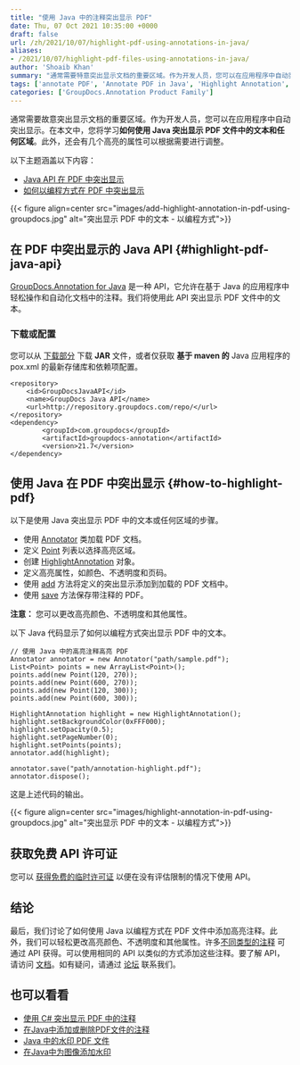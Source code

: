 ```yaml
---
title: "使用 Java 中的注释突出显示 PDF"
date: Thu, 07 Oct 2021 10:35:00 +0000
draft: false
url: /zh/2021/10/07/highlight-pdf-using-annotations-in-java/
aliases:
- /2021/10/07/highlight-pdf-files-using-annotations-in-java/
author: 'Shoaib Khan'
summary: "通常需要特意突出显示文档的重要区域。作为开发人员，您可以在应用程序中自动突出显示。在本文中，您将学习**如何使用 Java 突出显示 PDF 文件中的文本和任何区域**。此外，还会有几个高亮的属性可以根据需要进行调整。"
tags: ['annotate PDF', 'Annotate PDF in Java', 'Highlight Annotation', 'Highlight PDF in Java', 'Highlight Text in PDF', 'Text Highlight']
categories: ['GroupDocs.Annotation Product Family']
---
```


通常需要故意突出显示文档的重要区域。作为开发人员，您可以在应用程序中自动突出显示。在本文中，您将学习**如何使用 Java 突出显示 PDF 文件中的文本和任何区域**。此外，还会有几个高亮的属性可以根据需要进行调整。

以下主题涵盖以下内容：

* [Java API 在 PDF 中突出显示][1]
* [如何以编程方式在 PDF 中突出显示][2]



{{< figure align=center src="images/add-highlight-annotation-in-pdf-using-groupdocs.jpg" alt="突出显示 PDF 中的文本 - 以编程方式">}}


## 在 PDF 中突出显示的 Java API {#highlight-pdf-java-api}

[GroupDocs.Annotation for Java][3] 是一种 API，它允许在基于 Java 的应用程序中轻松操作和自动化文档中的注释。我们将使用此 API 突出显示 PDF 文件中的文本。

### 下载或配置

您可以从 [下载部分][4] 下载 **JAR** 文件，或者仅获取 **基于 maven 的** Java 应用程序的 pox.xml 的最新存储库和依赖项配置。

```
<repository>
	<id>GroupDocsJavaAPI</id>
	<name>GroupDocs Java API</name>
	<url>http://repository.groupdocs.com/repo/</url>
</repository>
<dependency>
        <groupId>com.groupdocs</groupId>
        <artifactId>groupdocs-annotation</artifactId>
        <version>21.7</version> 
</dependency>
```

## 使用 Java 在 PDF 中突出显示 {#how-to-highlight-pdf}

以下是使用 Java 突出显示 PDF 中的文本或任何区域的步骤。

* 使用 [Annotator][5] 类加载 PDF 文档。
* 定义 [Point][6] 列表以选择高亮区域。
* 创建 [HighlightAnnotation][7] 对象。
* 定义高亮属性，如颜色、不透明度和页码。
* 使用 [add][8] 方法将定义的突出显示添加到加载的 PDF 文档中。
* 使用 [save][9] 方法保存带注释的 PDF。

**注意：** 您可以更改高亮颜色、不透明度和其他属性。

以下 Java 代码显示了如何以编程方式突出显示 PDF 中的文本。

```
// 使用 Java 中的高亮注释高亮 PDF
Annotator annotator = new Annotator("path/sample.pdf");
List<Point> points = new ArrayList<Point>();
points.add(new Point(120, 270));
points.add(new Point(600, 270));
points.add(new Point(120, 300));
points.add(new Point(600, 300));

HighlightAnnotation highlight = new HighlightAnnotation();
highlight.setBackgroundColor(0xFFF000);
highlight.setOpacity(0.5);
highlight.setPageNumber(0);
highlight.setPoints(points);
annotator.add(highlight);

annotator.save("path/annotation-highlight.pdf");
annotator.dispose();
```

这是上述代码的输出。



{{< figure align=center src="images/highlight-annotation-in-pdf-using-groupdocs.jpg" alt="突出显示 PDF 中的文本 - 以编程方式">}}


## 获取免费 API 许可证

您可以 [获得免费的临时许可证][10] 以便在没有评估限制的情况下使用 API。

## 结论

最后，我们讨论了如何使用 Java 以编程方式在 PDF 文件中添加高亮注释。此外，我们可以轻松更改高亮颜色、不透明度和其他属性。许多[不同类型的注释][11] 可通过 API 获得。可以使用相同的 API 以类似的方式添加这些注释。要了解 API，请访问 [文档][12]。如有疑问，请通过 [论坛][13] 联系我们。

## 也可以看看

* [使用 C# 突出显示 PDF 中的注释][14]
* [在Java中添加或删除PDF文件的注释][15]
* [Java 中的水印 PDF 文件][16]
* [在Java中为图像添加水印][17]







[1]: #highlight-pdf-java-api
[2]: #how-to-highlight-pdf
[3]: https://products.groupdocs.com/annotation/java/
[4]: https://downloads.groupdocs.com/redaction
[5]: https://apireference.groupdocs.com/annotation/java/com.groupdocs.annotation/Annotator#Annotator(java.io.InputStream)
[6]: https://apireference.groupdocs.com/annotation/java/com.groupdocs.annotation.models/Point
[7]: https://apireference.groupdocs.com/annotation/java/com.groupdocs.annotation.models.annotationmodels/HighlightAnnotation
[8]: https://apireference.groupdocs.com/annotation/java/com.groupdocs.annotation/Annotator#add(com.groupdocs.annotation.models.annotationmodels.AnnotationBase)
[9]: https://apireference.groupdocs.com/annotation/java/com.groupdocs.annotation/Annotator#save()
[10]: https://purchase.groupdocs.com/temporary-license
[11]: https://apireference.groupdocs.com/annotation/java/com.groupdocs.annotation.models.annotationmodels/package-frame
[12]: https://docs.groupdocs.com/redaction
[13]: https://forum.groupdocs.com/
[14]: https://blog.groupdocs.com/2021/10/12/highlight-pdf-with-annotations-using-csharp/
[15]: https://blog.groupdocs.com/2021/04/18/annotate-pdf-files-using-java/
[16]: https://blog.groupdocs.com/2021/06/26/add-watermark-to-pdf-in-java/
[17]: https://blog.groupdocs.com/2020/09/15/add-watermark-to-images-in-java/


